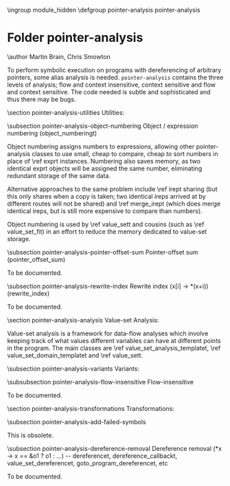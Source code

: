 \ingroup module_hidden
\defgroup pointer-analysis pointer-analysis

# Folder pointer-analysis

\author Martin Brain, Chris Smowton

To perform symbolic execution on programs with dereferencing of
arbitrary pointers, some alias analysis is needed.  `pointer-analysis`
contains the three levels of analysis; flow and context insensitive,
context sensitive and flow and context sensitive. The code needed is
subtle and sophisticated and thus there may be bugs.

\section pointer-analysis-utilities Utilities:

\subsection pointer-analysis-object-numbering Object / expression numbering (object_numberingt)

Object numbering assigns numbers to expressions, allowing other pointer-analysis
classes to use small, cheap to compare, cheap to sort numbers in place of
\ref exprt instances. Numbering also saves memory, as two identical exprt
objects will be assigned the same number, eliminating redundant storage of the
same data.

Alternative approaches to the same problem include \ref irept sharing (but this
only shares when a copy is taken; two identical ireps arrived at by different
routes will not be shared) and \ref merge_irept (which does merge identical
ireps, but is still more expensive to compare than numbers).

Object numbering is used by \ref value_sett and cousins (such as
\ref value_set_fit) in an effort to reduce the memory dedicated to value-set
storage.

\subsection pointer-analysis-pointer-offset-sum Pointer-offset sum (pointer_offset_sum)

To be documented.

\subsection pointer-analysis-rewrite-index Rewrite index (x[i] -> *(x+i)) (rewrite_index)

To be documented.

\section pointer-analysis-analysis Value-set Analysis:

Value-set analysis is a framework for data-flow analyses which involve keeping
track of what values different variables can have at different points in the
program. The main classes are \ref value_set_analysis_templatet,
\ref value_set_domain_templatet and \ref value_sett.

\subsection pointer-analysis-variants Variants:

\subsubsection pointer-analysis-flow-insensitive Flow-insensitive

To be documented.

\section pointer-analysis-transformations Transformations:

\subsection pointer-analysis-add-failed-symbols

This is obsolete.

\subsection pointer-analysis-dereference-removal Dereference removal (*x -> x == &o1 ? o1 : ...) -- dereferencet, dereference_callbackt, value_set_dereferencet, goto_program_dereferencet, etc

To be documented.
